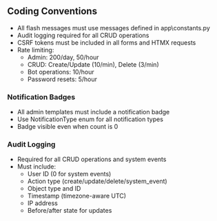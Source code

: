 ## Coding Conventions
- All flash messages must use messages defined in app\constants.py
- Audit logging required for all CRUD operations
- CSRF tokens must be included in all forms and HTMX requests
- Rate limiting:
  - Admin: 200/day, 50/hour
  - CRUD: Create/Update (10/min), Delete (3/min)
  - Bot operations: 10/hour
  - Password resets: 5/hour

### Notification Badges
- All admin templates must include a notification badge
- Use NotificationType enum for all notification types
- Badge visible even when count is 0

### Audit Logging
- Required for all CRUD operations and system events
- Must include:
  - User ID (0 for system events)
  - Action type (create/update/delete/system_event)
  - Object type and ID
  - Timestamp (timezone-aware UTC)
  - IP address
  - Before/after state for updates

